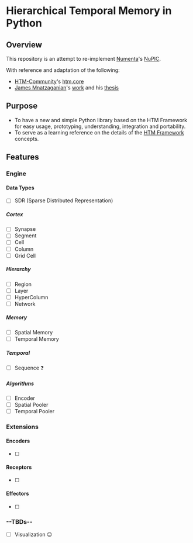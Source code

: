 
# Hierarchical Temporal Memory in Python
## Overview
This repository is an attempt to re-implement [Numenta](https://numenta.com/)'s [NuPIC](https://github.com/numenta/nupic.core).

With reference and adaptation of the following:
* [HTM-Community](https://numenta.org/)'s [htm.core](https://github.com/htm-community/htm.core)
* [James Mnatzaganian](https://techtorials.me/)'s [work](https://github.com/tehtechguy/mHTM) and his [thesis](https://scholarworks.rit.edu/theses/9012/)

## Purpose
* To have a new and simple Python library based on the HTM Framework for easy usage, prototyping,  understanding, integration and portability.
* To serve as a learning reference on the details of the [HTM Framework](https://numenta.com/blog/2019/01/16/the-thousand-brains-theory-of-intelligence/) concepts.

## Features

### Engine

#### Data Types
- [ ] SDR (Sparse Distributed Representation)
##### Cortex
- [ ] Synapse
- [ ] Segment
- [ ] Cell
- [ ] Column
- [ ] Grid Cell
##### Hierarchy
- [ ] Region
- [ ] Layer
- [ ] HyperColumn
- [ ] Network
##### Memory
- [ ] Spatial Memory
- [ ] Temporal Memory
##### Temporal
- [ ] Sequence :question:
##### Algorithms
- [ ] Encoder
- [ ] Spatial Pooler
- [ ] Temporal Pooler

### Extensions

#### Encoders
- [ ]
#### Receptors
- [ ]
#### Effectors
- [ ]

### --TBDs--
- [ ] Visualization :wink:
